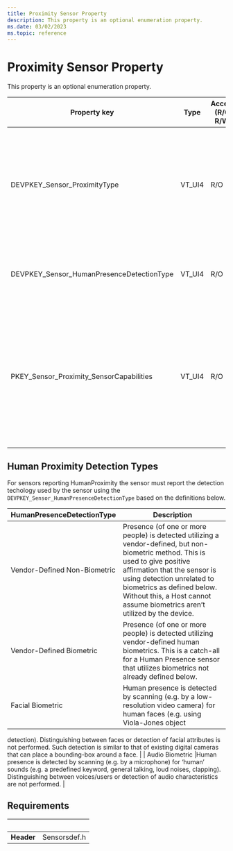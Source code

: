 ```yaml
---
title: Proximity Sensor Property
description: This property is an optional enumeration property.
ms.date: 03/02/2023
ms.topic: reference
---
```


# Proximity Sensor Property

This property is an optional enumeration property.

| Property key | Type | Access (R/O, R/W) | Required/Optional | Description |
|---|---|---|---|---|
| DEVPKEY_Sensor_ProximityType | VT_UI4 | R/O | Optional | Describes the type of proximity being detected. It can be HumanProximity or ObjectProximity. For more information, see the ProximityType enumeration.  |
| DEVPKEY_Sensor_HumanPresenceDetectionType | VT_UI4 | R/O | Required for HumanProximity  | Describes the type of biometric detection type that is used by the sensor. See table below. |
| PKEY_Sensor_Proximity_SensorCapabilities | VT_UI4 | R/O | Required for HumanProximity | The s bitmap to advertise the capabilities of the proximity sensor. Bit 0 indicates if sensor is Human Presence Capable.  Bit 1 indicates Attention Detection Support and Bits 2- 31 are reserved.|

## Human Proximity Detection Types

For sensors reporting HumanProximity the sensor must report the detection techology used by the sensor using the `DEVPKEY_Sensor_HumanPresenceDetectionType` based on the definitions below.

| HumanPresenceDetectionType | Description |
|---|---|
| Vendor-Defined Non-Biometric | Presence (of one or more people) is detected utilizing a vendor-defined, but non-biometric method. This is used to give positive affirmation that the sensor is using detection unrelated to biometrics as defined below. Without this, a Host cannot assume biometrics aren’t utilized by the device.| 
| Vendor-Defined Biometric | Presence (of one or more people) is detected utilizing vendor-defined human biometrics. This is a catch-all for a Human Presence sensor that utilizes biometrics not already defined below. |
| Facial Biometric | Human presence is detected by scanning (e.g. by a low-resolution video camera) for human faces (e.g. using Viola-Jones object 
detection). Distinguishing between faces or detection of facial attributes is not performed. Such detection is similar to that of existing digital 
cameras that can place a bounding-box around a face. |
| Audio Biometric |Human presence is detected by scanning (e.g. by a microphone) for ‘human’ sounds (e.g. a predefined keyword, general talking, loud noises, clapping). Distinguishing between voices/users or detection of audio characteristics are not performed. |

## Requirements

| &nbsp; |&nbsp; |
|---|---|
| **Header** | Sensorsdef.h |
